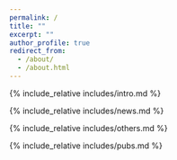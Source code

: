 ```yaml
---
permalink: /
title: ""
excerpt: ""
author_profile: true
redirect_from: 
  - /about/
  - /about.html
---
```



{% include_relative includes/intro.md %}

{% include_relative includes/news.md %}

{% include_relative includes/others.md %}

{% include_relative includes/pubs.md %}











